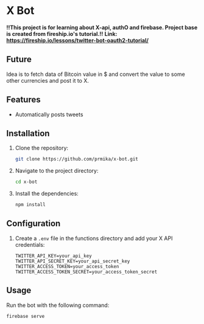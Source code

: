 # X Bot

**!!This project is for learning about X-api, authO and firebase. Project base is created from fireship.io's tutorial.!!**
**Link: https://fireship.io/lessons/twitter-bot-oauth2-tutorial/**

## Future

Idea is to fetch data of Bitcoin value in $ and convert the value to some other currencies and post it to X.

## Features

- Automatically posts tweets

## Installation

1. Clone the repository:
   ```bash
   git clone https://github.com/prmika/x-bot.git
   ```
2. Navigate to the project directory:
   ```bash
   cd x-bot
   ```
3. Install the dependencies:
   ```bash
   npm install
   ```

## Configuration

1. Create a `.env` file in the functions directory and add your X API credentials:
   ```plaintext
   TWITTER_API_KEY=your_api_key
   TWITTER_API_SECRET_KEY=your_api_secret_key
   TWITTER_ACCESS_TOKEN=your_access_token
   TWITTER_ACCESS_TOKEN_SECRET=your_access_token_secret
   ```

## Usage

Run the bot with the following command:

```bash
firebase serve
```

